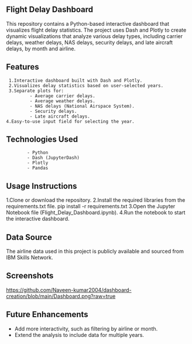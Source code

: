## Flight Delay Dashboard 
This repository contains a Python-based interactive dashboard that visualizes flight delay statistics. The project uses Dash and Plotly to create dynamic visualizations that analyze various delay types, including carrier delays, weather delays, NAS delays, security delays, and late aircraft delays, by month and airline.
## Features
     1.Interactive dashboard built with Dash and Plotly.
     2.Visualizes delay statistics based on user-selected years.
     3.Separate plots for:
             - Average carrier delays.
             - Average weather delays.
             - NAS delays (National Airspace System).
             - Security delays.
             - Late aircraft delays.
    4.Easy-to-use input field for selecting the year.
    
## Technologies Used 
            - Python
            - Dash (JupyterDash)
            - Plotly
            - Pandas
            
## Usage Instructions 
1.Clone or download the repository.
2.Install the required libraries from the requirements.txt file.
          pip install -r requirements.txt
3.Open the Jupyter Notebook file (Flight_Delay_Dashboard.ipynb).
4.Run the notebook to start the interactive dashboard.

## Data Source
The airline data used in this project is publicly available and sourced from IBM Skills Network.

## Screenshots
https://github.com/Naveen-kumar2004/dashboard-creation/blob/main/Dashboard.png?raw=true

## Future Enhancements
  - Add more interactivity, such as filtering by airline or month.
  - Extend the analysis to include data for multiple years.
